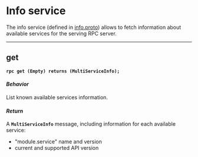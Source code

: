 # Info service

The info service (defined in [info.proto](../protos/grpc_helper/api/info.proto)) allows to fetch information about available services for the serving RPC server.


---
## get

**`rpc get (Empty) returns (MultiServiceInfo);`**

#### *Behavior*
List known available services information.

#### *Return*
A **`MultiServiceInfo`** message, including information for each available service:
* "module.service" name and version
* current and supported API version
